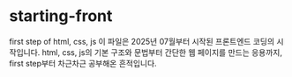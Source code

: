 # starting-front
first step of html, css, js
이 파일은 2025년 07월부터 시작된 프론트엔드 코딩의 시작입니다.
html, css, js의 기본 구조와 문법부터 간단한 웹 페이지를 만드는 응용까지, first step부터 차근차근 공부해온 흔적입니다.
